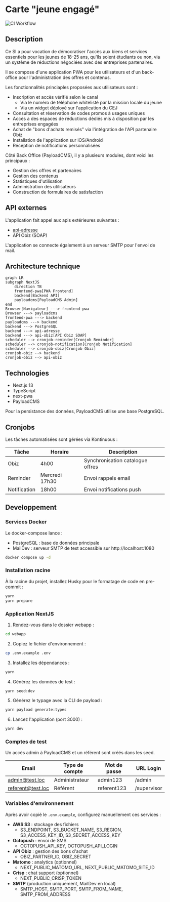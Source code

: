 # Carte "jeune engagé"

![CI Workflow](https://github.com/DISIC/jedonnemonavis.numerique.gouv.fr/actions/workflows/ci.yml/badge.svg)

## Description

Ce SI a pour vocation de démocratiser l'accès aux biens et services essentiels pour les jeunes de 18-25 ans, qu'ils soient étudiants ou non, via un système de réductions négociées avec des entreprises partenaires.

Il se compose d'une application PWA pour les utilisateurs et d'un back-office pour l'administration des offres et contenus.

Les fonctionnalités princiaples proposées aux utilisateurs sont :
- Inscription et accès vérifié selon le canal
  - Via le numéro de téléphone whitelisté par la mission locale du jeune
  - Via un widget déployé sur l'application du CEJ
- Consultation et réservation de codes promos à usages uniques
- Accès a des espaces de réductions dédiés mis à disposition par les entreprises engagées
- Achat de "bons d'achats remisés" via l'intégration de l'API partenaire Obiz
- Installation de l'application sur iOS/Android
- Réception de notifications personnalisées

Côté Back Office (PayloadCMS), il y a plusieurs modules, dont voici les principaux :
- Gestion des offres et partenaires
- Gestion des contenus
- Statistiques d'utilisation
- Administration des utilisateurs
- Construction de formulaires de satisfaction

## API externes

L'application fait appel aux apis extérieures suivantes :
- [api-adresse](https://adresse.data.gouv.fr/outils/api-doc/adresse)
- API Obiz (SOAP)

L'application se connecte également à un serveur SMTP pour l'envoi de mail.

## Architecture technique

```mermaid
graph LR
subgraph NextJS
    direction TB
    frontend-pwa[PWA Frontend]
    backend[Backend API]
    payloadcms[PayloadCMS Admin]
end
Browser[Navigateur] ---> frontend-pwa
Browser ---> payloadcms
frontend-pwa ---> backend
payloadcms ---> backend
backend ---> PostgreSQL
backend ---> api-adresse
backend ---> api-obiz[API Obiz SOAP]
scheduler --> cronjob-reminder[Cronjob Reminder]
scheduler --> cronjob-notification[Cronjob Notification]
scheduler --> cronjob-obiz[Cronjob Obiz]
cronjob-obiz --> backend
cronjob-obiz --> api-obiz
```

## Technologies

- Next.js 13
- TypeScript
- next-pwa
- PayloadCMS

Pour la persistance des données, PayloadCMS utilise une base PostgreSQL.

## Cronjobs

Les tâches automatisées sont gérées via Kontinuous :

| Tâche | Horaire | Description |
|-------|---------|-------------|
| Obiz | 4h00 | Synchronisation catalogue offres |
| Reminder | Mercredi 17h30 | Envoi rappels email |
| Notification | 18h00 | Envoi notifications push |

## Developpement

### Services Docker
Le docker-compose lance :
- PostgreSQL : base de données principale
- MailDev : serveur SMTP de test accessible sur http://localhost:1080

```bash
docker compose up -d
```
### Installation racine
À la racine du projet, installez Husky pour le formatage de code en pre-commit :

```bash
yarn
yarn prepare
```

### Application NextJS
1. Rendez-vous dans le dossier webapp :
```bash
cd webapp
```

2. Copiez le fichier d'environnement :
```bash
cp .env.example .env
```

3. Installez les dépendances :
```bash
yarn
```

4. Générez les données de test :
```bash
yarn seed:dev
```

5. Générez le typage avec la CLI de payload :
```bash
yarn payload generate:types
```

6. Lancez l'application (port 3000) :
```bash
yarn dev
```

### Comptes de test

Un accès admin à PayloadCMS et un référent sont créés dans les seed.

| Email | Type de compte | Mot de passe | URL Login |
| -------- | -------- | -------- | -------- |
| admin@test.loc | Administrateur | admin123 | /admin |
| referent@test.loc | Référent | referent123 | /supervisor |

### Variables d'environnement

Après avoir copié le `.env.example`, configurez manuellement ces services :

- **AWS S3** : stockage des fichiers
  - S3_ENDPOINT, S3_BUCKET_NAME, S3_REGION, S3_ACCESS_KEY_ID, S3_SECRET_ACCESS_KEY
- **Octopush** : envoi de SMS
  - OCTOPUSH_API_KEY, OCTOPUSH_API_LOGIN
- **API Obiz** : gestion des bons d'achat
  - OBIZ_PARTNER_ID, OBIZ_SECRET
- **Matomo** : analytics (optionnel)
  - NEXT_PUBLIC_MATOMO_URL, NEXT_PUBLIC_MATOMO_SITE_ID
- **Crisp** : chat support (optionnel)
  - NEXT_PUBLIC_CRISP_TOKEN
- **SMTP** (production uniquement, MailDev en local)
  - SMTP_HOST, SMTP_PORT, SMTP_FROM_NAME, SMTP_FROM_ADDRESS
